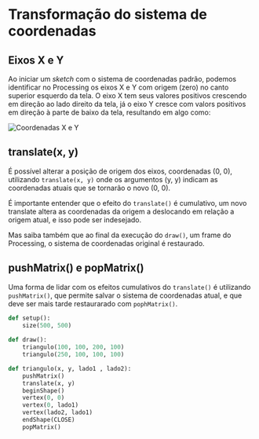 # Transformação do sistema de coordenadas

## Eixos X e Y

Ao iniciar um *sketch* com o sistema de coordenadas padrão, podemos identificar no 
Processing os eixos X e Y com origem (zero) no canto superior esquerdo da tela. O eixo X tem seus valores positivos crescendo em direção ao lado direito da tela, já o eixo Y cresce com valors positivos em direção à parte de baixo da tela, resultando em algo como:

![Coordenadas X e Y](/Users/villares/material-aulas/ADDP_BA_2019/assets/coordenadas.jpg)

## translate(x, y)

É possível alterar a posição de origem dos eixos, coordenadas (0, 0), utilizando `translate(x, y)` onde os argumentos (y, y) indicam as coordenadas atuais que se tornarão o novo (0, 0).

É importante entender que o efeito do `translate()` é cumulativo, um novo translate altera as coordenadas da origem a deslocando em relação a origem atual, e isso pode ser indesejado.

Mas saiba também que ao final da execução do `draw()`, um frame do Processing, o sistema de coordenadas original é restaurado.

## pushMatrix() e popMatrix()

Uma forma de lidar com os efeitos cumulativos do `translate()` é utilizando `pushMatrix()`, que permite salvar o sistema de coordenadas atual, e que deve ser mais tarde restaurarado  com `pophMatrix()`.

```python
def setup():
    size(500, 500)
    
def draw():
    triangulo(100, 100, 200, 100)
    triangulo(250, 100, 100, 100)

def triangulo(x, y, lado1 , lado2):
    pushMatrix() 
    translate(x, y)
    beginShape()
    vertex(0, 0)
    vertex(0, lado1)
    vertex(lado2, lado1)
    endShape(CLOSE) 
    popMatrix() 
```

